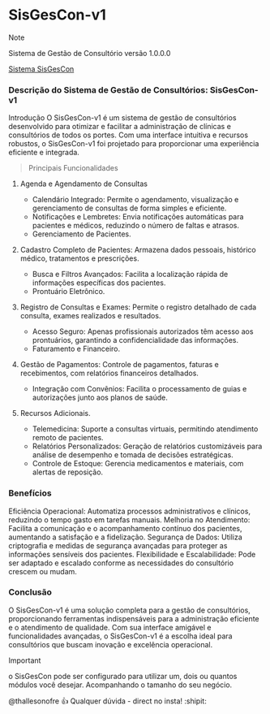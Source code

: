 # SisGesCon-v1

> [!NOTE]
> Sistema de Gestão de Consultório versão 1.0.0.0

[Sistema SisGesCon](http://thallesonofre.com.br)

### Descrição do Sistema de Gestão de Consultórios: SisGesCon-v1
Introdução
O SisGesCon-v1 é um sistema de gestão de consultórios desenvolvido para otimizar e facilitar a administração de clínicas e consultórios de todos os portes. Com uma interface intuitiva e recursos robustos, o SisGesCon-v1 foi projetado para proporcionar uma experiência eficiente e integrada.

> Principais Funcionalidades


1. Agenda e Agendamento de Consultas

    - Calendário Integrado: Permite o agendamento, visualização e gerenciamento de consultas de forma simples e eficiente.
    - Notificações e Lembretes: Envia notificações automáticas para pacientes e médicos, reduzindo o número de faltas e atrasos.
    - Gerenciamento de Pacientes.

2. Cadastro Completo de Pacientes: Armazena dados pessoais, histórico médico, tratamentos e prescrições.
    - Busca e Filtros Avançados: Facilita a localização rápida de informações específicas dos pacientes.
    - Prontuário Eletrônico.

3. Registro de Consultas e Exames: Permite o registro detalhado de cada consulta, exames realizados e resultados.
    - Acesso Seguro: Apenas profissionais autorizados têm acesso aos prontuários, garantindo a confidencialidade das informações.
    - Faturamento e Financeiro.

4. Gestão de Pagamentos: Controle de pagamentos, faturas e recebimentos, com relatórios financeiros detalhados.
    - Integração com Convênios: Facilita o processamento de guias e autorizações junto aos planos de saúde.

5. Recursos Adicionais.
    - Telemedicina: Suporte a consultas virtuais, permitindo atendimento remoto de pacientes.
    - Relatórios Personalizados: Geração de relatórios customizáveis para análise de desempenho e tomada de decisões estratégicas.
    - Controle de Estoque: Gerencia medicamentos e materiais, com alertas de reposição.
      
### Benefícios
Eficiência Operacional: Automatiza processos administrativos e clínicos, reduzindo o tempo gasto em tarefas manuais.
Melhoria no Atendimento: Facilita a comunicação e o acompanhamento contínuo dos pacientes, aumentando a satisfação e a fidelização.
Segurança de Dados: Utiliza criptografia e medidas de segurança avançadas para proteger as informações sensíveis dos pacientes.
Flexibilidade e Escalabilidade: Pode ser adaptado e escalado conforme as necessidades do consultório crescem ou mudam.

### Conclusão
O SisGesCon-v1 é uma solução completa para a gestão de consultórios, proporcionando ferramentas indispensáveis para a administração eficiente e o atendimento de qualidade. Com sua interface amigável e funcionalidades avançadas, o SisGesCon-v1 é a escolha ideal para consultórios que buscam inovação e excelência operacional.

> [!IMPORTANT]
> o SisGesCon pode ser configurado para utilizar um, dois ou quantos módulos você desejar. Acompanhando o tamanho do seu negócio.


@thallesonofre :+1: Qualquer dúvida - direct no insta! :shipit:
